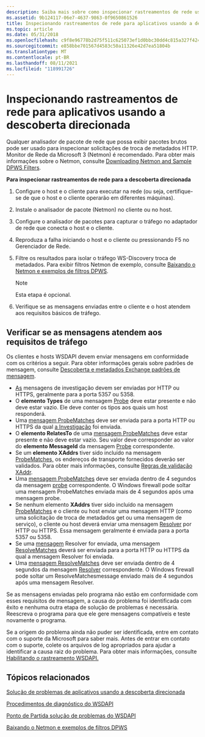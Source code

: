 ```yaml
---
description: Saiba mais sobre como inspecionar rastreamentos de rede usando a descoberta direta. Um analisador de pacotes de rede que exibe pacotes brutos pode inspecionar solicitações de troca de metadados HTTP.
ms.assetid: 9b124117-06e7-4637-9863-0f9650861526
title: Inspecionando rastreamentos de rede para aplicativos usando a descoberta direcionada
ms.topic: article
ms.date: 05/31/2018
ms.openlocfilehash: c9f8e96778b2d75f511c625073ef1d0bbc30dd4c815a327f42432abd0d221756
ms.sourcegitcommit: e858bbe701567d4583c50a11326e42d7ea51804b
ms.translationtype: MT
ms.contentlocale: pt-BR
ms.lasthandoff: 08/11/2021
ms.locfileid: "118991726"
---
```

# <a name="inspecting-network-traces-for-applications-using-directed-discovery"></a>Inspecionando rastreamentos de rede para aplicativos usando a descoberta direcionada

Qualquer analisador de pacote de rede que possa exibir pacotes brutos pode ser usado para inspecionar solicitações de troca de metadados HTTP. Monitor de Rede da Microsoft 3 (Netmon) é recomendado. Para obter mais informações sobre o Netmon, consulte [Downloading Netmon and Sample DPWS Filters](downloading-netmon-and-sample-dpws-filters.md).

**Para inspecionar rastreamentos de rede para a descoberta direcionada**

1.  Configure o host e o cliente para executar na rede (ou seja, certifique-se de que o host e o cliente operarão em diferentes máquinas).
2.  Instale o analisador de pacote (Netmon) no cliente ou no host.
3.  Configure o analisador de pacotes para capturar o tráfego no adaptador de rede que conecta o host e o cliente.
4.  Reproduza a falha iniciando o host e o cliente ou pressionando F5 no Gerenciador de Rede.
5.  Filtre os resultados para isolar o tráfego WS-Discovery troca de metadados. Para exibir filtros Netmon de exemplo, consulte [Baixando o Netmon e exemplos de filtros DPWS](downloading-netmon-and-sample-dpws-filters.md).
    > [!Note]  
    > Esta etapa é opcional.

     

6.  Verifique se as mensagens enviadas entre o cliente e o host atendem aos requisitos básicos de tráfego.

## <a name="verifying-that-messages-meet-traffic-requirements"></a>Verificar se as mensagens atendem aos requisitos de tráfego

Os clientes e hosts WSDAPI devem enviar mensagens em conformidade com os critérios a seguir. Para obter informações gerais sobre padrões de mensagem, consulte [Descoberta e metadados Exchange padrões de mensagem](discovery-and-metadata-exchange-message-patterns.md).

-   [As](probe-message.md) mensagens de investigação devem ser enviadas por HTTP ou HTTPS, geralmente para a porta 5357 ou 5358.
-   O **elemento Types** de uma mensagem [Probe](probe-message.md) deve estar presente e não deve estar vazio. Ele deve conter os tipos aos quais um host responderá.
-   Uma [mensagem ProbeMatches](probematches-message.md) deve ser enviada para a porta HTTP ou HTTPS da qual [a Investigação](probe-message.md) foi enviada.
-   O **elemento RelatesTo** de uma [mensagem ProbeMatches](probematches-message.md) deve estar presente e não deve estar vazio. Seu valor deve corresponder ao valor do **elemento MessageId** da mensagem [Probe](probe-message.md) correspondente.
-   Se um **elemento XAddrs** tiver sido incluído na mensagem [ProbeMatches,](probematches-message.md) os endereços de transporte fornecidos deverão ser validados. Para obter mais informações, consulte [Regras de validação XAddr](xaddr-validation-rules.md).
-   Uma [mensagem ProbeMatches](probematches-message.md) deve ser enviada dentro de 4 segundos da mensagem [probe](probe-message.md) correspondente. O Windows firewall pode soltar uma mensagem ProbeMatches enviada mais de 4 segundos após uma mensagem probe.
-   Se nenhum elemento **XAddrs** tiver sido incluído na mensagem [ProbeMatches](probematches-message.md) e o cliente [](get--metadata-exchange--http-request-and-message.md) ou host enviar uma mensagem HTTP (como uma solicitação de troca de metadados get ou uma mensagem de serviço), o cliente ou host deverá enviar uma mensagem [Resolver](resolve-message.md) por HTTP ou HTTPS. Essa mensagem geralmente é enviada para a porta 5357 ou 5358.
-   Se uma [mensagem](resolve-message.md) Resolver for enviada, uma mensagem [ResolveMatches](resolvematches-message.md) deverá ser enviada para a porta HTTP ou HTTPS da qual a mensagem Resolver foi enviada.
-   Uma [mensagem ResolveMatches](resolvematches-message.md) deve ser enviada dentro de 4 segundos da mensagem [Resolver](resolve-message.md) correspondente. O Windows firewall pode soltar um ResolveMatchesmessage enviado mais de 4 segundos após uma mensagem Resolver.

Se as mensagens enviadas pelo programa não estão em conformidade com esses requisitos de mensagem, a causa do problema foi identificada com êxito e nenhuma outra etapa de solução de problemas é necessária. Reescreva o programa para que ele gere mensagens compatíveis e teste novamente o programa.

Se a origem do problema ainda não puder ser identificada, entre em contato com o suporte da Microsoft para saber mais. Antes de entrar em contato com o suporte, colete os arquivos de log apropriados para ajudar a identificar a causa raiz do problema. Para obter mais informações, consulte [Habilitando o rastreamento WSDAPI.](enabling-wsdapi-tracing.md)

## <a name="related-topics"></a>Tópicos relacionados

<dl> <dt>

[Solução de problemas de aplicativos usando a descoberta direcionada](troubleshooting-applications-using-directed-discovery.md)
</dt> <dt>

[Procedimentos de diagnóstico do WSDAPI](wsdapi-diagnostic-procedures.md)
</dt> <dt>

[Ponto de Partida solução de problemas do WSDAPI](getting-started-with-wsdapi-troubleshooting.md)
</dt> <dt>

[Baixando o Netmon e exemplos de filtros DPWS](downloading-netmon-and-sample-dpws-filters.md)
</dt> </dl>

 

 



